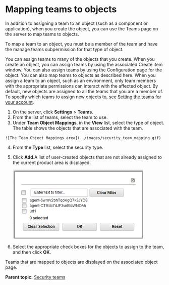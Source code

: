 # Mapping teams to objects

In addition to assigning a team to an object \(such as a component or application\), when you create the object, you can use the Teams page on the server to map teams to objects.

To map a team to an object, you must be a member of the team and have the manage teams subpermission for that type of object.

You can assign teams to many of the objects that you create. When you create an object, you can assign teams by using the associated Create item window. You can also assign teams by using the Configuration page for the object. You can also map teams to objects as described here. When you assign a team to an object, such as an environment, only team members with the appropriate permissions can interact with the affected object. By default, new objects are assigned to all the teams that you are a member of. To specify which teams to assign new objects to, see [Setting the teams for your account](prefs_teams.md).

1.   On the server, click **Settings** \> **Teams**. 
2.  From the list of teams, select the team to use.
3.   Under **Team Object Mappings**, in the **View** list, select the type of object. The table shows the objects that are associated with the team.

    ![The Team Object Mappings area](../images/security_team_mapping.gif)

4.   From the **Type** list, select the security type. 
5.  Click **Add**.A list of user-created objects that are not already assigned to the current product area is displayed.

    ![Selecting the objects to map to the team](../images/security_team_mapping2.gif)

6.   Select the appropriate check boxes for the objects to assign to the team, and then click **OK**. 

Teams that are mapped to objects are displayed on the associated object page.

**Parent topic:** [Security teams](../../com.udeploy.admin.doc/topics/security_teams.md)

